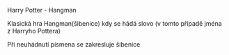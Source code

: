 Harry Potter - Hangman

Klasická hra Hangman(šibenice) kdy se hádá slovo (v tomto případě jména z Harryho Pottera)

Při neuhádnutí písmena se zakresluje šibenice
